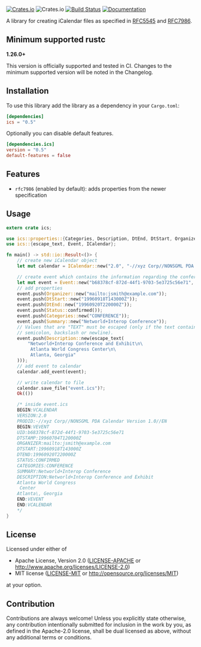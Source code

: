[![Crates.io](https://img.shields.io/crates/v/ics.svg)](https://crates.io/crates/ics)
![Crates.io](https://img.shields.io/crates/l/rustc-serialize.svg)
[![Build Status](https://travis-ci.com/hummingly/ics.svg?branch=master)](https://travis-ci.com/hummingly/ics)
[![Documentation](https://docs.rs/ics/badge.svg)](https://docs.rs/ics)

A library for creating iCalendar files as specified in [RFC5545](https://tools.ietf.org/html/rfc5545) and [RFC7986](https://tools.ietf.org/html/rfc7986).

## Minimum supported rustc

**1.26.0+**

This version is officially supported and tested in CI. Changes to the minimum supported version will be noted in the Changelog.

## Installation

To use this library add the library as a dependency in your `Cargo.toml`:

```toml
[dependencies]
ics = "0.5"
```

Optionally you can disable default features.

```toml
[dependencies.ics]
version = "0.5"
default-features = false
```

## Features

- `rfc7986` (enabled by default): adds properties from the newer specification

## Usage

```rust
extern crate ics;

use ics::properties::{Categories, Description, DtEnd, DtStart, Organizer, Status, Summary};
use ics::{escape_text, Event, ICalendar};

fn main() -> std::io::Result<()> {
    // create new iCalendar object
    let mut calendar = ICalendar::new("2.0", "-//xyz Corp//NONSGML PDA Calendar Version 1.0//EN");

    // create event which contains the information regarding the conference
    let mut event = Event::new("b68378cf-872d-44f1-9703-5e3725c56e71", "19960704T120000Z");
    // add properties
    event.push(Organizer::new("mailto:jsmith@example.com"));
    event.push(DtStart::new("19960918T143000Z"));
    event.push(DtEnd::new("19960920T220000Z"));
    event.push(Status::confirmed());
    event.push(Categories::new("CONFERENCE"));
    event.push(Summary::new("Networld+Interop Conference"));
    // Values that are "TEXT" must be escaped (only if the text contains a comma,
    // semicolon, backslash or newline).
    event.push(Description::new(escape_text(
        "Networld+Interop Conference and Exhibit\n\
         Atlanta World Congress Center\n\
         Atlanta, Georgia"
    )));
    // add event to calendar
    calendar.add_event(event);

    // write calendar to file
    calendar.save_file("event.ics")?;
    Ok(())

    /* inside event.ics
    BEGIN:VCALENDAR
    VERSION:2.0
    PRODID:-//xyz Corp//NONSGML PDA Calendar Version 1.0//EN
    BEGIN:VEVENT
    UID:b68378cf-872d-44f1-9703-5e3725c56e71
    DTSTAMP:19960704T120000Z
    ORGANIZER:mailto:jsmith@example.com
    DTSTART:19960918T143000Z
    DTEND:19960920T220000Z
    STATUS:CONFIRMED
    CATEGORIES:CONFERENCE
    SUMMARY:Networld+Interop Conference
    DESCRIPTION:Networld+Interop Conference and Exhibit
    Atlanta World Congress
     Center
    Atlanta\, Georgia
    END:VEVENT
    END:VCALENDAR
    */
}
```

## License

Licensed under either of

- Apache License, Version 2.0
  ([LICENSE-APACHE](LICENSE-APACHE) or http://www.apache.org/licenses/LICENSE-2.0)
- MIT license
  ([LICENSE-MIT](LICENSE-MIT) or http://opensource.org/licenses/MIT)

at your option.

## Contribution

Contributions are always welcome!
Unless you explicitly state otherwise, any contribution intentionally submitted for inclusion in the work by you, as defined in the Apache-2.0 license, shall be dual licensed as above, without any additional terms or conditions.
